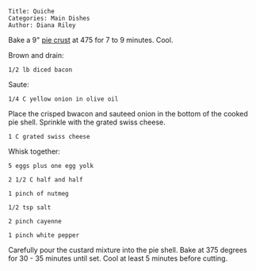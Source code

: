 ~~~ recipe-info
Title: Quiche
Categories: Main Dishes
Author: Diana Riley
~~~

Bake a 9" [pie crust](#recipe=PieCrust) at 475 for 7 to 9 minutes.  Cool.

Brown and drain:

~~~ recipe-ingredients
1/2 lb diced bacon
~~~

Saute:

~~~ recipe-ingredients
1/4 C yellow onion in olive oil
~~~

Place the crisped bwacon and sauteed onion in the bottom of the cooked pie shell.  Sprinkle with the
grated swiss cheese.

~~~ recipe-ingredients
1 C grated swiss cheese
~~~

Whisk together:

~~~ recipe-ingredients
5 eggs plus one egg yolk

2 1/2 C half and half

1 pinch of nutmeg

1/2 tsp salt

2 pinch cayenne

1 pinch white pepper
~~~

Carefully pour the custard mixture into the pie shell.  Bake at 375 degrees for 30 - 35 minutes
until set.  Cool at least 5 minutes before cutting.
